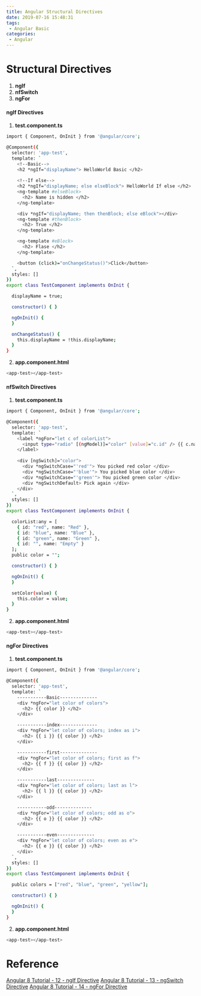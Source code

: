 ```yaml
---
title: Angular Structural Directives
date: 2019-07-16 15:48:31
tags:
 - Angular Basic
categories: 
 - Angular
---
```


# Structural Directives
1. **ngIf**
2. **nfSwitch**
3. **ngFor**

#### ngIf Directives
1. **test.component.ts**
~~~ bash
import { Component, OnInit } from '@angular/core';

@Component({
  selector: 'app-test',
  template: `
    <!--Basic-->
    <h2 *ngIf="displayName"> HelloWorld Basic </h2>
    
    <!--If else-->
    <h2 *ngIf="displayName; else elseBlock"> HelloWorld If else </h2>
    <ng-template #elseBlock>
      <h2> Name is hidden </h2>
    </ng-template>

    <div *ngIf="displayName; then thenBlock; else eBlock"></div>
    <ng-template #thenBlock>
      <h2> True </h2>
    </ng-template>

    <ng-template #eBlock>
      <h2> Flase </h2>
    </ng-template>

    <button (click)="onChangeStatus()">Click</button>
  `,
  styles: []
})
export class TestComponent implements OnInit {

  displayName = true;

  constructor() { }

  ngOnInit() {
  }

  onChangeStatus() {
    this.displayName = !this.displayName;
  }
}
~~~

2. **app.component.html**
~~~ bash
<app-test></app-test>
~~~

#### nfSwitch Directives
1. **test.component.ts**
~~~ bash
import { Component, OnInit } from '@angular/core';

@Component({
  selector: 'app-test',
  template: `
    <label *ngFor="let c of colorList">
      <input type="radio" [(ngModel)]="color" [value]="c.id" /> {{ c.name }}
    </label>
 
    <div [ngSwitch]="color">
      <div *ngSwitchCase="'red'"> You picked red color </div>
      <div *ngSwitchCase="'blue'"> You picked blue color </div>
      <div *ngSwitchCase="'green'"> You picked green color </div>
      <div *ngSwitchDefault> Pick again </div>
    </div>
  `,
  styles: []
})
export class TestComponent implements OnInit {

  colorList:any = [
    { id: "red", name: "Red" },
    { id: "blue", name: "Blue" },
    { id: "green", name: "Green" },
    { id: "", name: "Empty" }
  ];
  public color = "";

  constructor() { }

  ngOnInit() {
  }

  setColor(value) {
    this.color = value;
  }
}
~~~

2. **app.component.html**
~~~ bash
<app-test></app-test>
~~~

#### ngFor Directives
1. **test.component.ts**
~~~ bash
import { Component, OnInit } from '@angular/core';

@Component({
  selector: 'app-test',
  template: `
    -----------Basic--------------
    <div *ngFor="let color of colors">
      <h2> {{ color }} </h2>
    </div>

    -----------index--------------
    <div *ngFor="let color of colors; index as i">
      <h2> {{ i }} {{ color }} </h2>
    </div>

    -----------first--------------
    <div *ngFor="let color of colors; first as f">
      <h2> {{ f }} {{ color }} </h2>
    </div>

    -----------last--------------
    <div *ngFor="let color of colors; last as l">
      <h2> {{ l }} {{ color }} </h2>
    </div>

    -----------odd--------------
    <div *ngFor="let color of colors; odd as o">
      <h2> {{ o }} {{ color }} </h2>
    </div>

    -----------even--------------
    <div *ngFor="let color of colors; even as e">
      <h2> {{ e }} {{ color }} </h2>
    </div>
  `,
  styles: []
})
export class TestComponent implements OnInit {

  public colors = ["red", "blue", "green", "yellow"];

  constructor() { }

  ngOnInit() {
  }
}
~~~

2. **app.component.html**
~~~ bash
<app-test></app-test>
~~~

# Reference
[Angular 8 Tutorial - 12 - ngIf Directive](https://www.youtube.com/watch?v=nWst87nQmZQ&list=PLC3y8-rFHvwhBRAgFinJR8KHIrCdTkZcZ&index=12)
[Angular 8 Tutorial - 13 - ngSwitch Directive](https://www.youtube.com/watch?v=WiDn2y1Ktws&list=PLC3y8-rFHvwhBRAgFinJR8KHIrCdTkZcZ&index=13)
[Angular 8 Tutorial - 14 - ngFor Directive](https://www.youtube.com/watch?v=Du3p6QYGs3A&list=PLC3y8-rFHvwhBRAgFinJR8KHIrCdTkZcZ&index=14)